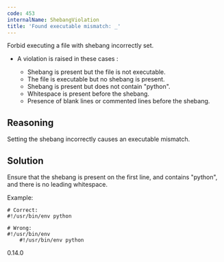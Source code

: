 ```yaml
---
code: 453
internalName: ShebangViolation
title: 'Found executable mismatch: _'
---
```


Forbid executing a file with shebang incorrectly set.

  - A violation is raised in these cases :
    
      - Shebang is present but the file is not executable.
      - The file is executable but no shebang is present.
      - Shebang is present but does not contain "python".
      - Whitespace is present before the shebang.
      - Presence of blank lines or commented lines before the shebang.

## Reasoning
Setting the shebang incorrectly causes an executable mismatch.

## Solution
Ensure that the shebang is present on the first line, and contains
"python", and there is no leading whitespace.

Example:

    # Correct:
    #!/usr/bin/env python
    
    # Wrong:
    #!/usr/bin/env
        #!/usr/bin/env python

<div class="versionadded">

0.14.0

</div>